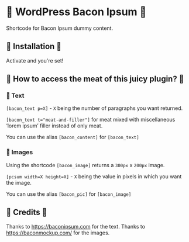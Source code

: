 # 🥓 WordPress Bacon Ipsum 🥓
Shortcode for Bacon Ipsum dummy content.

## 🥓 Installation 🥓
Activate and you're set!

## 🥓 How to access the meat of this juicy plugin? 🥓

### 🥓 Text 

`[bacon_text p=X]` - `X` being the number of paragraphs you want returned.

`[bacon_text t="meat-and-filler"]` for meat mixed with miscellaneous ‘lorem ipsum’ filler instead of only meat.

You can use the alias `[bacon_content]` for `[bacon_text]`

### 🥓 Images

Using the shortcode `[bacon_image]` returns a `300px` x `200px` image.

`[pcsum width=X height=X]` - `X` being the value in pixels in which you want the image.

You can use the alias `[bacon_pic]` for `[bacon_image]`

## 🥓 Credits 🥓

Thanks to https://baconipsum.com for the text.
Thanks to https://baconmockup.com/ for the images.


